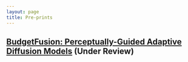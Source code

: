 ```yaml
---
layout: page
title: Pre-prints
---
```


## [BudgetFusion: Perceptually-Guided Adaptive Diffusion Models](https://arxiv.org/abs/2412.05780) (Under Review)
